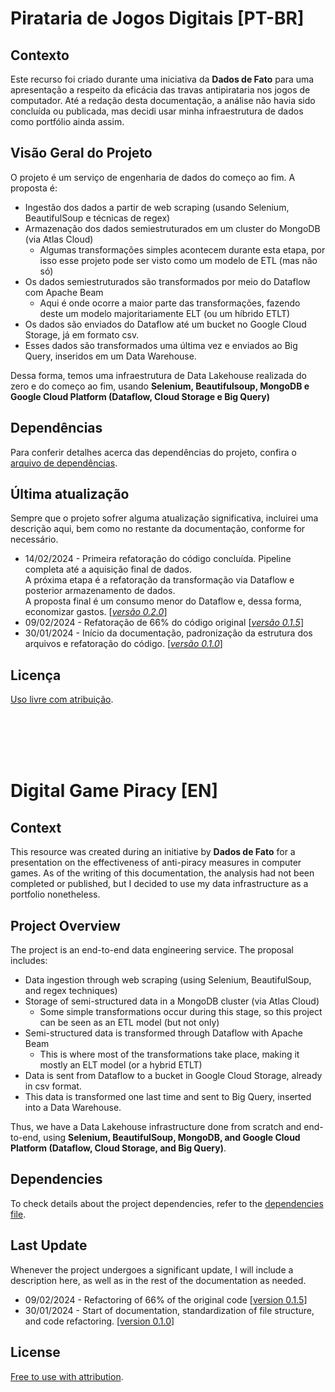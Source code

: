 # Pirataria de Jogos Digitais [PT-BR]

## Contexto
Este recurso foi criado durante uma iniciativa da **Dados de Fato** para uma apresentação a respeito da eficácia das travas antipirataria nos jogos de computador. Até a redação desta documentação, a análise não havia sido concluída ou publicada, mas decidi usar minha infraestrutura de dados como portfólio ainda assim.

## Visão Geral do Projeto
O projeto é um serviço de engenharia de dados do começo ao fim. A proposta é:
* Ingestão dos dados a partir de web scraping (usando Selenium, BeautifulSoup e técnicas de regex)
* Armazenação dos dados semiestruturados em um cluster do MongoDB (via Atlas Cloud)
  * Algumas transformações simples acontecem durante esta etapa, por isso esse projeto pode ser visto como um modelo de ETL (mas não só)
* Os dados semiestruturados são transformados por meio do Dataflow com Apache Beam
  * Aqui é onde ocorre a maior parte das transformações, fazendo deste um modelo majoritariamente ELT (ou um híbrido ETLT)
* Os dados são enviados do Dataflow até um bucket no Google Cloud Storage, já em formato csv.
* Esses dados são transformados uma última vez e enviados ao Big Query, inseridos em um Data Warehouse.

Dessa forma, temos uma infraestrutura de Data Lakehouse realizada do zero e do começo ao fim, usando **Selenium, Beautifulsoup, MongoDB e Google Cloud Platform (Dataflow, Cloud Storage e Big Query)**

## Dependências
Para conferir detalhes acerca das dependências do projeto, confira o [arquivo de dependências](pyproject.toml).

## Última atualização
Sempre que o projeto sofrer alguma atualização significativa, incluirei uma descrição aqui, bem como no restante da documentação, conforme for necessário.
* 14/02/2024 - Primeira refatoração do código concluída. Pipeline completa até a aquisição final de dados.<br>A próxima etapa é a refatoração da transformação via Dataflow e posterior armazenamento de dados.<br>A proposta final é um consumo menor do Dataflow e, dessa forma, economizar gastos. [<u>*versão 0.2.0*</u>]
* 09/02/2024 - Refatoração de 66% do código original [<u>*versão 0.1.5*</u>]
* 30/01/2024 - Início da documentação, padronização da estrutura dos arquivos e refatoração do código. [<u>*versão 0.1.0*</u>]

## Licença
[Uso livre com atribuição](LICENSE.md).

<br><br><br><br>
# Digital Game Piracy [EN]
## Context
This resource was created during an initiative by **Dados de Fato** for a presentation on the effectiveness of anti-piracy measures in computer games. As of the writing of this documentation, the analysis had not been completed or published, but I decided to use my data infrastructure as a portfolio nonetheless.

## Project Overview
The project is an end-to-end data engineering service. The proposal includes:

* Data ingestion through web scraping (using Selenium, BeautifulSoup, and regex techniques)
* Storage of semi-structured data in a MongoDB cluster (via Atlas Cloud)
  * Some simple transformations occur during this stage, so this project can be seen as an ETL model (but not only)
* Semi-structured data is transformed through Dataflow with Apache Beam
  * This is where most of the transformations take place, making it mostly an ELT model (or a hybrid ETLT)
* Data is sent from Dataflow to a bucket in Google Cloud Storage, already in csv format.
* This data is transformed one last time and sent to Big Query, inserted into a Data Warehouse.

Thus, we have a Data Lakehouse infrastructure done from scratch and end-to-end, using **Selenium, BeautifulSoup, MongoDB, and Google Cloud Platform (Dataflow, Cloud Storage, and Big Query)**.

## Dependencies
To check details about the project dependencies, refer to the [dependencies file](pyproject.toml).

## Last Update
Whenever the project undergoes a significant update, I will include a description here, as well as in the rest of the documentation as needed.

* 09/02/2024 - Refactoring of 66% of the original code [<u>version 0.1.5</u>]
* 30/01/2024 - Start of documentation, standardization of file structure, and code refactoring. [<u>version 0.1.0</u>]

## License
[Free to use with attribution](LICENSE.md).